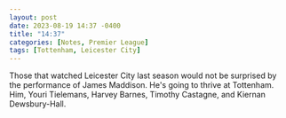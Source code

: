 ```yaml
---
layout: post
date: 2023-08-19 14:37 -0400
title: "14:37"
categories: [Notes, Premier League]
tags: [Tottenham, Leicester City]
---
```


Those that watched Leicester City last season would not be surprised by the performance of James Maddison. He's going to thrive at Tottenham. Him, Youri Tielemans, Harvey Barnes, Timothy Castagne, and Kiernan Dewsbury-Hall.


